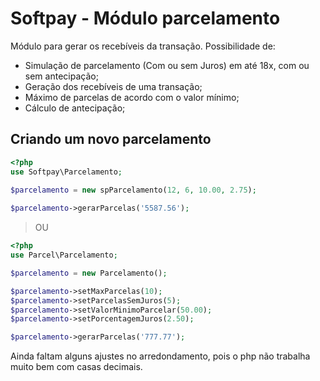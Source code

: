 # Softpay - Módulo parcelamento
Módulo para gerar os recebíveis da transação. Possibilidade de:

 - Simulação de parcelamento (Com ou sem Juros) em até 18x, com ou sem antecipação;
 - Geração dos recebíveis de uma transação;
 - Máximo de parcelas de acordo com o valor mínimo;
 - Cálculo de antecipação;

## Criando um novo parcelamento

```php
<?php
use Softpay\Parcelamento;

$parcelamento = new spParcelamento(12, 6, 10.00, 2.75);
        
$parcelamento->gerarParcelas('5587.56');

```
>OU
```php
<?php
use Parcel\Parcelamento;

$parcelamento = new Parcelamento();

$parcelamento->setMaxParcelas(10);
$parcelamento->setParcelasSemJuros(5);
$parcelamento->setValorMinimoParcelar(50.00);
$parcelamento->setPorcentagemJuros(2.50);

$parcelamento->gerarParcelas('777.77');

```
Ainda faltam alguns ajustes no arredondamento, pois o php não trabalha muito bem com casas decimais.
